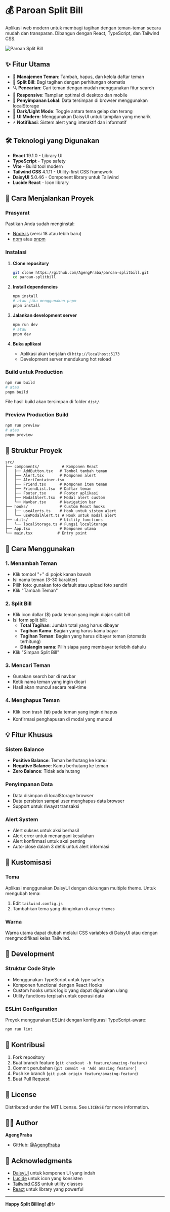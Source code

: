 # 💰 Paroan Split Bill

Aplikasi web modern untuk membagi tagihan dengan teman-teman secara mudah dan transparan. Dibangun dengan React, TypeScript, dan Tailwind CSS.

![Paroan Split Bill](https://via.placeholder.com/800x400/3B82F6/FFFFFF?text=Paroan+Split+Bill)

## ✨ Fitur Utama

- 👥 **Manajemen Teman**: Tambah, hapus, dan kelola daftar teman
- 💸 **Split Bill**: Bagi tagihan dengan perhitungan otomatis
- 🔍 **Pencarian**: Cari teman dengan mudah menggunakan fitur search
- 📱 **Responsive**: Tampilan optimal di desktop dan mobile
- 💾 **Penyimpanan Lokal**: Data tersimpan di browser menggunakan localStorage
- 🌙 **Dark/Light Mode**: Toggle antara tema gelap dan terang
- 🎨 **UI Modern**: Menggunakan DaisyUI untuk tampilan yang menarik
- ⚡ **Notifikasi**: Sistem alert yang interaktif dan informatif

## 🛠️ Teknologi yang Digunakan

- **React** 19.1.0 - Library UI
- **TypeScript** - Type safety
- **Vite** - Build tool modern
- **Tailwind CSS** 4.1.11 - Utility-first CSS framework
- **DaisyUI** 5.0.46 - Component library untuk Tailwind
- **Lucide React** - Icon library

## 🚀 Cara Menjalankan Proyek

### Prasyarat

Pastikan Anda sudah menginstal:

- [Node.js](https://nodejs.org/) (versi 18 atau lebih baru)
- [npm](https://www.npmjs.com/) atau [pnpm](https://pnpm.io/)

### Instalasi

1. **Clone repository**

   ```bash
   git clone https://github.com/AgengPraba/paroan-splitbill.git
   cd paroan-splitbill
   ```

2. **Install dependencies**

   ```bash
   npm install
   # atau jika menggunakan pnpm
   pnpm install
   ```

3. **Jalankan development server**

   ```bash
   npm run dev
   # atau
   pnpm dev
   ```

4. **Buka aplikasi**
   - Aplikasi akan berjalan di `http://localhost:5173`
   - Development server mendukung hot reload

### Build untuk Production

```bash
npm run build
# atau
pnpm build
```

File hasil build akan tersimpan di folder `dist/`.

### Preview Production Build

```bash
npm run preview
# atau
pnpm preview
```

## 📁 Struktur Proyek

```
src/
├── components/          # Komponen React
│   ├── AddButton.tsx   # Tombol tambah teman
│   ├── Alert.tsx       # Komponen alert
│   ├── AlertContainer.tsx
│   ├── Friend.tsx      # Komponen item teman
│   ├── FriendList.tsx  # Daftar teman
│   ├── Footer.tsx      # Footer aplikasi
│   ├── ModalAlert.tsx  # Modal alert custom
│   └── Navbar.tsx      # Navigation bar
├── hooks/              # Custom React hooks
│   ├── useAlerts.ts    # Hook untuk sistem alert
│   └── useModalAlert.ts # Hook untuk modal alert
├── utils/              # Utility functions
│   └── localStorage.ts # Fungsi localStorage
├── App.tsx             # Komponen utama
└── main.tsx           # Entry point
```

## 🎯 Cara Menggunakan

### 1. Menambah Teman

- Klik tombol "+" di pojok kanan bawah
- Isi nama teman (3-30 karakter)
- Pilih foto: gunakan foto default atau upload foto sendiri
- Klik "Tambah Teman"

### 2. Split Bill

- Klik icon dollar ($) pada teman yang ingin diajak split bill
- Isi form split bill:
  - **Total Tagihan**: Jumlah total yang harus dibayar
  - **Tagihan Kamu**: Bagian yang harus kamu bayar
  - **Tagihan Teman**: Bagian yang harus dibayar teman (otomatis terhitung)
  - **Ditalangin sama**: Pilih siapa yang membayar terlebih dahulu
- Klik "Simpan Split Bill"

### 3. Mencari Teman

- Gunakan search bar di navbar
- Ketik nama teman yang ingin dicari
- Hasil akan muncul secara real-time

### 4. Menghapus Teman

- Klik icon trash (🗑️) pada teman yang ingin dihapus
- Konfirmasi penghapusan di modal yang muncul

## 💡 Fitur Khusus

### Sistem Balance

- **Positive Balance**: Teman berhutang ke kamu
- **Negative Balance**: Kamu berhutang ke teman
- **Zero Balance**: Tidak ada hutang

### Penyimpanan Data

- Data disimpan di localStorage browser
- Data persisten sampai user menghapus data browser
- Support untuk riwayat transaksi

### Alert System

- Alert sukses untuk aksi berhasil
- Alert error untuk menangani kesalahan
- Alert konfirmasi untuk aksi penting
- Auto-close dalam 3 detik untuk alert informasi

## 🎨 Kustomisasi

### Tema

Aplikasi menggunakan DaisyUI dengan dukungan multiple theme. Untuk mengubah tema:

1. Edit `tailwind.config.js`
2. Tambahkan tema yang diinginkan di array `themes`

### Warna

Warna utama dapat diubah melalui CSS variables di DaisyUI atau dengan mengmodifikasi kelas Tailwind.

## 🚧 Development

### Struktur Code Style

- Menggunakan TypeScript untuk type safety
- Komponen functional dengan React Hooks
- Custom hooks untuk logic yang dapat digunakan ulang
- Utility functions terpisah untuk operasi data

### ESLint Configuration

Proyek menggunakan ESLint dengan konfigurasi TypeScript-aware:

```bash
npm run lint
```

## 🤝 Kontribusi

1. Fork repository
2. Buat branch feature (`git checkout -b feature/amazing-feature`)
3. Commit perubahan (`git commit -m 'Add amazing feature'`)
4. Push ke branch (`git push origin feature/amazing-feature`)
5. Buat Pull Request

## 📝 License

Distributed under the MIT License. See `LICENSE` for more information.

## 👨‍💻 Author

**AgengPraba**

- GitHub: [@AgengPraba](https://github.com/AgengPraba)

## 🙏 Acknowledgments

- [DaisyUI](https://daisyui.com/) untuk komponen UI yang indah
- [Lucide](https://lucide.dev/) untuk icon yang konsisten
- [Tailwind CSS](https://tailwindcss.com/) untuk utility classes
- [React](https://reactjs.org/) untuk library yang powerful

---

**Happy Split Billing! 💰✨**
